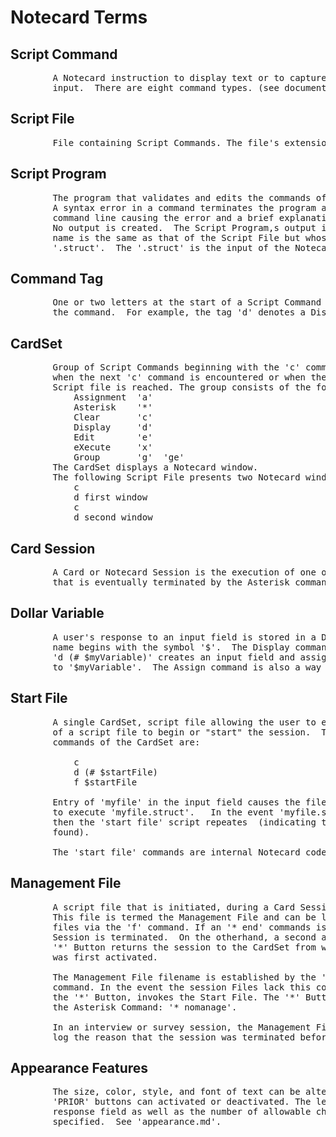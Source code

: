 <h1>Notecard Terms</h1>

<h2>Script Command</h2>

<pre>
        A Notecard instruction to display text or to capture a user's
        input.  There are eight command types. (see document/commands/)
</pre>

<h2>Script File</h2>

<pre>
        File containing Script Commands. The file's extension is '.nc'.
</pre>

<h2>Script Program</h2>

<pre>
        The program that validates and edits the commands of a Script File.
        A syntax error in a command terminates the program and prints the
        command line causing the error and a brief explanation of the error. 
        No output is created.  The Script Program,s output is a file whose 
        name is the same as that of the Script File but whose extension is 
        '.struct'.  The '.struct' is the input of the Notecard program. 
</pre>

<h2>Command Tag</h2>

<pre>
        One or two letters at the start of a Script Command that identifies
        the command.  For example, the tag 'd' denotes a Display command. 
</pre>

<h2>CardSet</h2>

<pre>
        Group of Script Commands beginning with the 'c' command and ending
        when the next 'c' command is encountered or when the end of the
        Script file is reached. The group consists of the following commands:
            Assignment  'a'
            Asterisk    '*'
            Clear       'c'
            Display     'd'
            Edit        'e'
            eXecute     'x'
            Group       'g' <or> 'ge'
        The CardSet displays a Notecard window. 
        The following Script File presents two Notecard windows:
            c
            d first window
            c
            d second window
</pre>

<h2>Card Session</h2>

<pre>
        A Card or Notecard Session is the execution of one or more Script Files 
        that is eventually terminated by the Asterisk command:  '* end'.
</pre>

<h2>Dollar Variable</h2>

<pre>
        A user's response to an input field is stored in a Dollar Variable whose
        name begins with the symbol '$'.  The Display command, for example,
        'd (# $myVariable)' creates an input field and assigns the entered value
        to '$myVariable'.  The Assign command is also a way to store a value. 
</pre>

<h2>Start File</h2>

<pre>
        A single CardSet, script file allowing the user to enter the name
        of a script file to begin or "start" the session.  The essential 
        commands of the CardSet are:

            c
            d (# $startFile)
            f $startFile

        Entry of 'myfile' in the input field causes the file command 'f $startFile'
        to execute 'myfile.struct'.   In the event 'myfile.struct' does not exist,
        then the 'start file' script repeates  (indicating that the file cannot be 
        found).

        The 'start file' commands are internal Notecard codes.
</pre>

<h2>Management File</h2>

<pre>
        A script file that is initiated, during a Card Session, by the '*' Button. 
        This file is termed the Management File and can be linked to other script
        files via the 'f' command. If an '* end' commands is encounter, the Card
        Session is terminated.  On the otherhand, a second activation of the
        '*' Button returns the session to the CardSet from which the '*' Button
        was first activated. 

        The Management File filename is established by the '* manage <filename>'
        command. In the event the session Files lack this command, activation of
        the '*' Button, invokes the Start File. The '*' Button is deactivated by
        the Asterisk Command: '* nomanage'.

        In an interview or survey session, the Management File feature is useful to 
        log the reason that the session was terminated before completion. 
</pre>

<h2>Appearance Features</h2>

<pre>
        The size, color, style, and font of text can be altered. The '*' and 
        'PRIOR' buttons can activated or deactivated. The length of the 
        response field as well as the number of allowable characters can be 
        specified.  See 'appearance.md'. 
</pre>  
